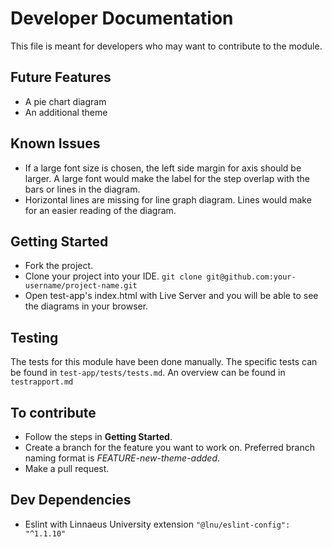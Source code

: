 # Developer Documentation

This file is meant for developers who may want to contribute to the module.


## Future Features

- A pie chart diagram
- An additional theme


## Known Issues

- If a large font size is chosen, the left side margin for axis should be larger. A large font would make the label for the step overlap with the bars or lines in the diagram.
- Horizontal lines are missing for line graph diagram. Lines would make for an easier reading of the diagram. 


## Getting Started

- Fork the project.
- Clone your project into your IDE.
`git clone git@github.com:your-username/project-name.git`
- Open test-app's index.html with Live Server and you will be able to see the diagrams in your browser.


## Testing

The tests for this module have been done manually. The specific tests can be found in `test-app/tests/tests.md`. An overview can be found in `testrapport.md`


## To contribute

- Follow the steps in **Getting Started**.
- Create a branch for the feature you want to work on. Preferred branch naming format is *FEATURE-new-theme-added*.
- Make a pull request.


## Dev Dependencies

- Eslint with Linnaeus University extension
`"@lnu/eslint-config": "^1.1.10"`